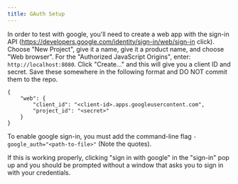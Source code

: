 ```yaml
---
title: GAuth Setup
---
```


In order to test with google, you'll need to create a web app with the sign-in API (https://developers.google.com/identity/sign-in/web/sign-in click). Choose "New Project", give it a name,  give it a product name, and choose "Web browser".  For the "Authorized JavaScript Origins", enter: `http://localhost:8080`.  Click "Create..." and this will give you a client ID and secret.  Save these somewhere in the following format and DO NOT commit them to the repo.
```
{
    "web": {
        "client_id": "<client-id>.apps.googleusercontent.com",
        "project_id": "<secret>"
    }
}
```

To enable google sign-in, you must add the command-line flag `-google_auth="<path-to-file>"` (Note the quotes).

If this is working properly, clicking "sign in with google" in the "sign-in" pop up and you should be prompted without a window that asks you to sign in with your credentials.
